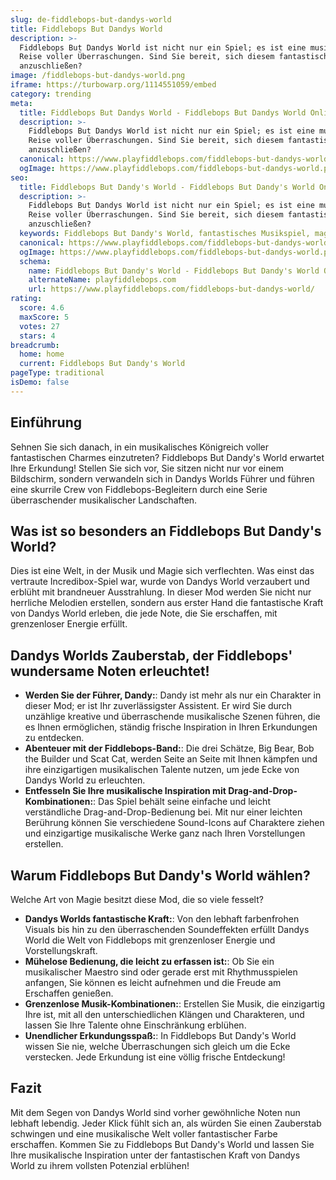 ```yaml
---
slug: de-fiddlebops-but-dandys-world
title: Fiddlebops But Dandys World
description: >-
  Fiddlebops But Dandys World ist nicht nur ein Spiel; es ist eine musikalische
  Reise voller Überraschungen. Sind Sie bereit, sich diesem fantastischen Abenteuer
  anzuschließen?
image: /fiddlebops-but-dandys-world.png
iframe: https://turbowarp.org/1114551059/embed
category: trending
meta:
  title: Fiddlebops But Dandys World - Fiddlebops But Dandys World Online spielen
  description: >-
    Fiddlebops But Dandys World ist nicht nur ein Spiel; es ist eine musikalische
    Reise voller Überraschungen. Sind Sie bereit, sich diesem fantastischen Abenteuer
    anzuschließen?
  canonical: https://www.playfiddlebops.com/fiddlebops-but-dandys-world/
  ogImage: https://www.playfiddlebops.com/fiddlebops-but-dandys-world.png
seo:
  title: Fiddlebops But Dandy's World - Fiddlebops But Dandy's World Online spielen
  description: >-
    Fiddlebops But Dandys World ist nicht nur ein Spiel; es ist eine musikalische
    Reise voller Überraschungen. Sind Sie bereit, sich diesem fantastischen Abenteuer
    anzuschließen?
  keywords: Fiddlebops But Dandy's World, fantastisches Musikspiel, magische Reise
  canonical: https://www.playfiddlebops.com/fiddlebops-but-dandys-world/
  ogImage: https://www.playfiddlebops.com/fiddlebops-but-dandys-world.png
  schema:
    name: Fiddlebops But Dandy's World - Fiddlebops But Dandy's World Online spielen
    alternateName: playfiddlebops.com
    url: https://www.playfiddlebops.com/fiddlebops-but-dandys-world/
rating:
  score: 4.6
  maxScore: 5
  votes: 27
  stars: 4
breadcrumb:
  home: home
  current: Fiddlebops But Dandy's World
pageType: traditional
isDemo: false
---
```


## Einführung

Sehnen Sie sich danach, in ein musikalisches Königreich voller fantastischen Charmes einzutreten? Fiddlebops But Dandy's World erwartet Ihre Erkundung! Stellen Sie sich vor, Sie sitzen nicht nur vor einem Bildschirm, sondern verwandeln sich in Dandys Worlds Führer und führen eine skurrile Crew von Fiddlebops-Begleitern durch eine Serie überraschender musikalischer Landschaften.

## Was ist so besonders an Fiddlebops But Dandy's World?

Dies ist eine Welt, in der Musik und Magie sich verflechten. Was einst das vertraute Incredibox-Spiel war, wurde von Dandys World verzaubert und erblüht mit brandneuer Ausstrahlung. In dieser Mod werden Sie nicht nur herrliche Melodien erstellen, sondern aus erster Hand die fantastische Kraft von Dandys World erleben, die jede Note, die Sie erschaffen, mit grenzenloser Energie erfüllt.

## Dandys Worlds Zauberstab, der Fiddlebops' wundersame Noten erleuchtet!

- **Werden Sie der Führer, Dandy:**: Dandy ist mehr als nur ein Charakter in dieser Mod; er ist Ihr zuverlässigster Assistent. Er wird Sie durch unzählige kreative und überraschende musikalische Szenen führen, die es Ihnen ermöglichen, ständig frische Inspiration in Ihren Erkundungen zu entdecken.
- **Abenteuer mit der Fiddlebops-Band:**: Die drei Schätze, Big Bear, Bob the Builder und Scat Cat, werden Seite an Seite mit Ihnen kämpfen und ihre einzigartigen musikalischen Talente nutzen, um jede Ecke von Dandys World zu erleuchten.
- **Entfesseln Sie Ihre musikalische Inspiration mit Drag-and-Drop-Kombinationen:**: Das Spiel behält seine einfache und leicht verständliche Drag-and-Drop-Bedienung bei. Mit nur einer leichten Berührung können Sie verschiedene Sound-Icons auf Charaktere ziehen und einzigartige musikalische Werke ganz nach Ihren Vorstellungen erstellen.

## Warum Fiddlebops But Dandy's World wählen?

Welche Art von Magie besitzt diese Mod, die so viele fesselt?

- **Dandys Worlds fantastische Kraft:**: Von den lebhaft farbenfrohen Visuals bis hin zu den überraschenden Soundeffekten erfüllt Dandys World die Welt von Fiddlebops mit grenzenloser Energie und Vorstellungskraft.
- **Mühelose Bedienung, die leicht zu erfassen ist:**: Ob Sie ein musikalischer Maestro sind oder gerade erst mit Rhythmusspielen anfangen, Sie können es leicht aufnehmen und die Freude am Erschaffen genießen.
- **Grenzenlose Musik-Kombinationen:**: Erstellen Sie Musik, die einzigartig Ihre ist, mit all den unterschiedlichen Klängen und Charakteren, und lassen Sie Ihre Talente ohne Einschränkung erblühen.
- **Unendlicher Erkundungsspaß:**: In Fiddlebops But Dandy's World wissen Sie nie, welche Überraschungen sich gleich um die Ecke verstecken. Jede Erkundung ist eine völlig frische Entdeckung!

## Fazit

Mit dem Segen von Dandys World sind vorher gewöhnliche Noten nun lebhaft lebendig. Jeder Klick fühlt sich an, als würden Sie einen Zauberstab schwingen und eine musikalische Welt voller fantastischer Farbe erschaffen. Kommen Sie zu Fiddlebops But Dandy's World und lassen Sie Ihre musikalische Inspiration unter der fantastischen Kraft von Dandys World zu ihrem vollsten Potenzial erblühen!